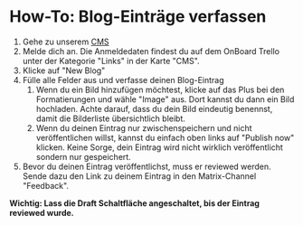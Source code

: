 # How-To: Blog-Einträge verfassen

1. Gehe zu unserem [CMS](https://incredible-melomakarona-c844ef.netlify.app)
2. Melde dich an. Die Anmeldedaten findest du auf dem OnBoard Trello unter der Kategorie "Links" in der Karte "CMS".
3. Klicke auf "New Blog"
4. Fülle alle Felder aus und verfasse deinen Blog-Eintrag
     1. Wenn du ein Bild hinzufügen möchtest, klicke auf das Plus bei den Formatierungen und wähle "Image" aus. Dort kannst du dann ein Bild hochladen. Achte darauf, dass du dein Bild eindeutig benennst, damit die Bilderliste übersichtlich bleibt.
     2. Wenn du deinen Eintrag nur zwischenspeichern und nicht veröffentlichen willst, kannst du einfach oben links auf "Publish now" klicken. Keine Sorge, dein Eintrag wird nicht wirklich veröffentlicht sondern nur gespeichert.
5. Bevor du deinen Eintrag veröffentlichst, muss er reviewed werden. Sende dazu den Link zu deinem Eintrag in den Matrix-Channel "Feedback".

**Wichtig: Lass die Draft Schaltfläche angeschaltet, bis der Eintrag reviewed wurde.**
